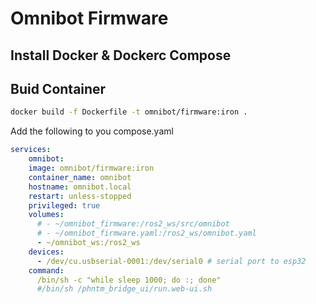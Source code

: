 # Omnibot Firmware

## Install Docker & Dockerc Compose

## Buid Container
```bash
docker build -f Dockerfile -t omnibot/firmware:iron .
```

Add the following to you compose.yaml
```yaml
services:
    omnibot:
    image: omnibot/firmware:iron
    container_name: omnibot
    hostname: omnibot.local
    restart: unless-stopped
    privileged: true
    volumes:
      # - ~/omnibot_firmware:/ros2_ws/src/omnibot
      # - ~/omnibot_firmware.yaml:/ros2_ws/omnibot.yaml
      - ~/omnibot_ws:/ros2_ws
    devices:
      - /dev/cu.usbserial-0001:/dev/serial0 # serial port to esp32
    command:
      /bin/sh -c "while sleep 1000; do :; done"
      #/bin/sh /phntm_bridge_ui/run.web-ui.sh
```

